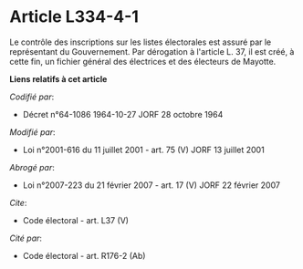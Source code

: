 # Article L334-4-1

Le contrôle des inscriptions sur les listes électorales est assuré par le représentant du Gouvernement. Par dérogation à
l'article L. 37, il est créé, à cette fin, un fichier général des électrices et des électeurs de Mayotte.

**Liens relatifs à cet article**

_Codifié par_:

  - Décret n°64-1086 1964-10-27 JORF 28 octobre 1964

_Modifié par_:

  - Loi n°2001-616 du 11 juillet 2001 - art. 75 (V) JORF 13 juillet 2001

_Abrogé par_:

  - Loi n°2007-223 du 21 février 2007 - art. 17 (V) JORF 22 février 2007

_Cite_:

  - Code électoral - art. L37 (V)

_Cité par_:

  - Code électoral - art. R176-2 (Ab)
